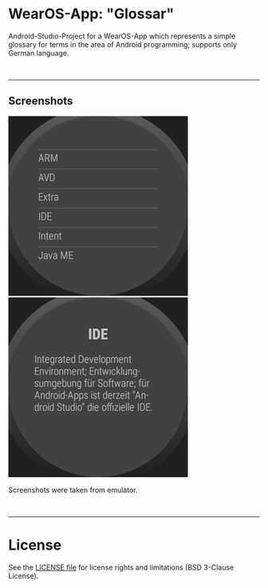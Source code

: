 # WearOS-App: "Glossar"

Android-Studio-Project for a WearOS-App which represents a simple glossary for terms
in the area of Android programming; supports only German language.

<br>

----
## Screenshots

![Screenshot 1](screenshot_1.png)   ![Screenshot 2](screenshot_2.png)

Screenshots were taken from emulator.

<br>

----
# License

See the [LICENSE file](LICENSE.md) for license rights and limitations (BSD 3-Clause License).
